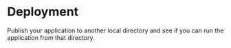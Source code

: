 # Deployment

Publish your application to another local directory and see if you can run the application from that directory. 
